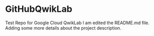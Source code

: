 # GitHubQwikLab
Test Repo for Google Cloud QwikLab
I am edited the README.md file. Adding some more details about the project description.  
